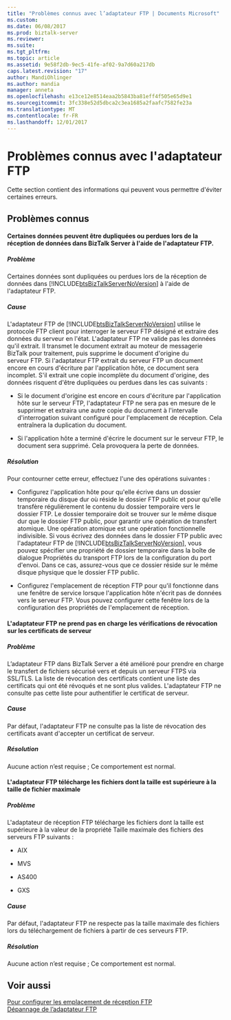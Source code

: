```yaml
---
title: "Problèmes connus avec l’adaptateur FTP | Documents Microsoft"
ms.custom: 
ms.date: 06/08/2017
ms.prod: biztalk-server
ms.reviewer: 
ms.suite: 
ms.tgt_pltfrm: 
ms.topic: article
ms.assetid: 9e58f2db-9ec5-41fe-af02-9a7d60a217db
caps.latest.revision: "17"
author: MandiOhlinger
ms.author: mandia
manager: anneta
ms.openlocfilehash: e13ce12e8514eaa2b5843ba81eff4f505e65d9e1
ms.sourcegitcommit: 3fc338e52d5dbca2c3ea1685a2faafc7582fe23a
ms.translationtype: MT
ms.contentlocale: fr-FR
ms.lasthandoff: 12/01/2017
---
```

# <a name="known-issues-with-the-ftp-adapter"></a>Problèmes connus avec l'adaptateur FTP
Cette section contient des informations qui peuvent vous permettre d'éviter certaines erreurs.  
  
## <a name="known-issues"></a>Problèmes connus  
  
#### <a name="data-may-be-duplicated-or-lost-when-you-receive-data-in-biztalk-server-by-using-the-ftp-adapter"></a>Certaines données peuvent être dupliquées ou perdues lors de la réception de données dans BizTalk Server à l'aide de l'adaptateur FTP.  
  
##### <a name="problem"></a>Problème  
 Certaines données sont dupliquées ou perdues lors de la réception de données dans [!INCLUDE[btsBizTalkServerNoVersion](../includes/btsbiztalkservernoversion-md.md)] à l'aide de l'adaptateur FTP.  
  
##### <a name="cause"></a>Cause  
 L'adaptateur FTP de [!INCLUDE[btsBizTalkServerNoVersion](../includes/btsbiztalkservernoversion-md.md)] utilise le protocole FTP client pour interroger le serveur FTP désigné et extraire des données du serveur en l'état. L'adaptateur FTP ne valide pas les données qu'il extrait. Il transmet le document extrait au moteur de messagerie BizTalk pour traitement, puis supprime le document d'origine du serveur FTP. Si l'adaptateur FTP extrait du serveur FTP un document encore en cours d'écriture par l'application hôte, ce document sera incomplet. S'il extrait une copie incomplète du document d'origine, des données risquent d'être dupliquées ou perdues dans les cas suivants :  
  
-   Si le document d'origine est encore en cours d'écriture par l'application hôte sur le serveur FTP, l'adaptateur FTP ne sera pas en mesure de le supprimer et extraira une autre copie du document à l'intervalle d'interrogation suivant configuré pour l'emplacement de réception. Cela entraînera la duplication du document.  
  
-   Si l'application hôte a terminé d'écrire le document sur le serveur FTP, le document sera supprimé. Cela provoquera la perte de données.  
  
##### <a name="resolution"></a>Résolution  
 Pour contourner cette erreur, effectuez l'une des opérations suivantes :  
  
-   Configurez l'application hôte pour qu'elle écrive dans un dossier temporaire du disque dur où réside le dossier FTP public et pour qu'elle transfère régulièrement le contenu du dossier temporaire vers le dossier FTP. Le dossier temporaire doit se trouver sur le même disque dur que le dossier FTP public, pour garantir une opération de transfert atomique. Une opération atomique est une opération fonctionnelle indivisible. Si vous écrivez des données dans le dossier FTP public avec l'adaptateur FTP de [!INCLUDE[btsBizTalkServerNoVersion](../includes/btsbiztalkservernoversion-md.md)], vous pouvez spécifier une propriété de dossier temporaire dans la boîte de dialogue Propriétés du transport FTP lors de la configuration du port d'envoi. Dans ce cas, assurez-vous que ce dossier réside sur le même disque physique que le dossier FTP public.  
  
-   Configurez l'emplacement de réception FTP pour qu'il fonctionne dans une fenêtre de service lorsque l'application hôte n'écrit pas de données vers le serveur FTP. Vous pouvez configurer cette fenêtre lors de la configuration des propriétés de l'emplacement de réception.  
  
#### <a name="ftp-adapter-does-not-support-revocation-checks-on-the-server-certificates"></a>L'adaptateur FTP ne prend pas en charge les vérifications de révocation sur les certificats de serveur  
  
##### <a name="problem"></a>Problème  
 L’adaptateur FTP dans BizTalk Server a été amélioré pour prendre en charge le transfert de fichiers sécurisé vers et depuis un serveur FTPS via SSL/TLS. La liste de révocation des certificats contient une liste des certificats qui ont été révoqués et ne sont plus valides. L'adaptateur FTP ne consulte pas cette liste pour authentifier le certificat de serveur.  
  
##### <a name="cause"></a>Cause  
 Par défaut, l'adaptateur FTP ne consulte pas la liste de révocation des certificats avant d'accepter un certificat de serveur.  
  
##### <a name="resolution"></a>Résolution  
 Aucune action n’est requise ; Ce comportement est normal.  
  
#### <a name="ftp-adapter-downloads-files-larger-than-max-file-size"></a>L'adaptateur FTP télécharge les fichiers dont la taille est supérieure à la taille de fichier maximale  
  
##### <a name="problem"></a>Problème  
 L'adaptateur de réception FTP télécharge les fichiers dont la taille est supérieure à la valeur de la propriété Taille maximale des fichiers des serveurs FTP suivants :  
  
-   AIX  
  
-   MVS  
  
-   AS400  
  
-   GXS  
  
##### <a name="cause"></a>Cause  
 Par défaut, l'adaptateur FTP ne respecte pas la taille maximale des fichiers lors du téléchargement de fichiers à partir de ces serveurs FTP.  
  
##### <a name="resolution"></a>Résolution  
 Aucune action n’est requise ; Ce comportement est normal.  
  
## <a name="see-also"></a>Voir aussi  
 [Pour configurer les emplacement de réception FTP](http://msdn.microsoft.com/library/1d8fde35-f787-4a5e-a8bd-8c418d0f75c3)   
 [Dépannage de l’adaptateur FTP](../core/troubleshooting-the-ftp-adapter.md)